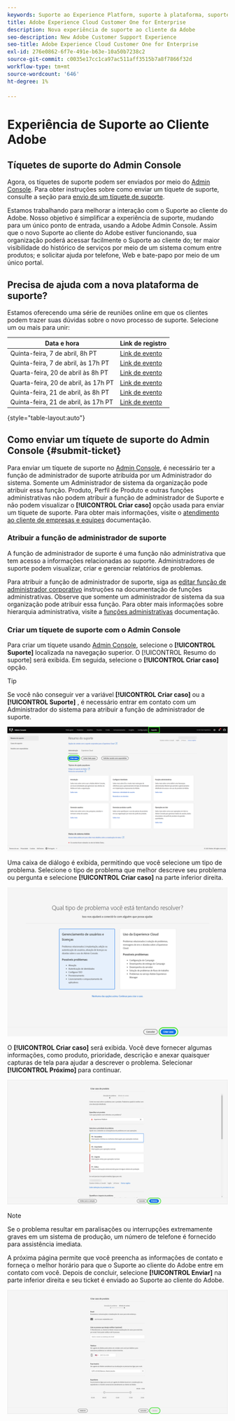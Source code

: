 ```yaml
---
keywords: Suporte ao Experience Platform, suporte à plataforma, suporte a serviços inteligentes; Suporte a assistência ao cliente; Apoio à atribuição de ajudas; suporte a rtcdp; enviar tíquete de suporte, suporte ao cliente
title: Adobe Experience Cloud Customer One for Enterprise
description: Nova experiência de suporte ao cliente da Adobe
seo-description: New Adobe Customer Support Experience
seo-title: Adobe Experience Cloud Customer One for Enterprise
exl-id: 276e0862-6f7e-491e-b63e-10a50b7238c2
source-git-commit: c0035e17cc1ca97ac511aff3515b7a8f7866f32d
workflow-type: tm+mt
source-wordcount: '646'
ht-degree: 1%

---
```


# Experiência de Suporte ao Cliente Adobe

## Tíquetes de suporte do Admin Console

Agora, os tíquetes de suporte podem ser enviados por meio do [Admin Console](https://adminconsole.adobe.com/). Para obter instruções sobre como enviar um tíquete de suporte, consulte a seção para [envio de um tíquete de suporte](#submit-ticket).

Estamos trabalhando para melhorar a interação com o Suporte ao cliente do Adobe. Nosso objetivo é simplificar a experiência de suporte, mudando para um único ponto de entrada, usando a Adobe Admin Console. Assim que o novo Suporte ao cliente do Adobe estiver funcionando, sua organização poderá acessar facilmente o Suporte ao cliente do; ter maior visibilidade do histórico de serviços por meio de um sistema comum entre produtos; e solicitar ajuda por telefone, Web e bate-papo por meio de um único portal.

## Precisa de ajuda com a nova plataforma de suporte?

Estamos oferecendo uma série de reuniões online em que os clientes podem trazer suas dúvidas sobre o novo processo de suporte. Selecione um ou mais para unir:

| Data e hora | Link de registro |
|--- |--- |
| Quinta-feira, 7 de abril, 8h PT | [Link de evento](https://event.on24.com/wcc/r/3723732/5288A3B031AD858BF241EB0C0057CD85) |
| Quinta-feira, 7 de abril, às 17h PT | [Link de evento](https://event.on24.com/wcc/r/3723733/286EFEA9E8D9B6BB49464862F5414B8C) |
| Quarta-feira, 20 de abril às 8h PT | [Link de evento](https://event.on24.com/wcc/r/3712143/05DAF046E4BB864E7C313B056ADE4EB2) |
| Quarta-feira, 20 de abril, às 17h PT | [Link de evento](https://event.on24.com/wcc/r/3723740/A9EDA45FA61D3FFC4BF713419B677F16) |
| Quinta-feira, 21 de abril, às 8h PT | [Link de evento](https://event.on24.com/wcc/r/3723741/C7EBCD38583D4D7AFCBD56029EB17C98) |
| Quinta-feira, 21 de abril, às 17h PT | [Link de evento](https://event.on24.com/wcc/r/3723743/6F41ED2648A621F1419A56F0A52F4446) |

{style=&quot;table-layout:auto&quot;}

## Como enviar um tíquete de suporte do Admin Console {#submit-ticket}

Para enviar um tíquete de suporte no [Admin Console](https://adminconsole.adobe.com/), é necessário ter a função de administrador de suporte atribuída por um Administrador do sistema. Somente um Administrador de sistema da organização pode atribuir essa função. Produto, Perfil de Produto e outras funções administrativas não podem atribuir a função de administrador de Suporte e não podem visualizar o **[!UICONTROL Criar caso]** opção usada para enviar um tíquete de suporte. Para obter mais informações, visite o [atendimento ao cliente de empresas e equipes](customer-care.md) documentação.

### Atribuir a função de administrador de suporte

A função de administrador de suporte é uma função não administrativa que tem acesso a informações relacionadas ao suporte. Administradores de suporte podem visualizar, criar e gerenciar relatórios de problemas.

Para atribuir a função de administrador de suporte, siga as [editar função de administrador corporativo](admin-roles.md#add-admin-teams) instruções na documentação de funções administrativas. Observe que somente um administrador de sistema da sua organização pode atribuir essa função. Para obter mais informações sobre hierarquia administrativa, visite a [funções administrativas](admin-roles.md) documentação.

### Criar um tíquete de suporte com o Admin Console

Para criar um tíquete usando [Admin Console](https://adminconsole.adobe.com/), selecione o **[!UICONTROL Suporte]** localizada na navegação superior. O [!UICONTROL Resumo do suporte] será exibida. Em seguida, selecione o **[!UICONTROL Criar caso]** opção.

>[!TIP]
>
> Se você não conseguir ver a variável **[!UICONTROL Criar caso]** ou a **[!UICONTROL Suporte]** , é necessário entrar em contato com um Administrador do sistema para atribuir a função de administrador de suporte.

![Guia Suporte ao Admin Console](./assets/Support.png)

Uma caixa de diálogo é exibida, permitindo que você selecione um tipo de problema. Selecione o tipo de problema que melhor descreve seu problema ou pergunta e selecione **[!UICONTROL Criar caso]** na parte inferior direita.

![Selecionar problema](./assets/select-case-type.png)

O **[!UICONTROL Criar caso]** será exibida. Você deve fornecer algumas informações, como produto, prioridade, descrição e anexar quaisquer capturas de tela para ajudar a descrever o problema. Selecionar **[!UICONTROL Próximo]** para continuar.

![criar caso](./assets/create_case.png)

>[!NOTE]
>
> Se o problema resultar em paralisações ou interrupções extremamente graves em um sistema de produção, um número de telefone é fornecido para assistência imediata.

A próxima página permite que você preencha as informações de contato e forneça o melhor horário para que o Suporte ao cliente do Adobe entre em contato com você. Depois de concluir, selecione **[!UICONTROL Enviar]** na parte inferior direita e seu ticket é enviado ao Suporte ao cliente do Adobe.

![Enviar tíquete](./assets/submit_case.png)

<!--

## What About the Legacy Systems?

New Tickets/Cases will no longer be able to be submitted in legacy systems as of May 11th.  The [Admin Console](https://adminconsole.adobe.com/) will be used to submit new tickets/cases.

### Existing Tickets/Cases

* Between May 11th and May 20th the legacy systems will remain available to work existing tickets/cases to completion.
* Beginning May 20th the support team will migrate remaining open cases from the legacy systems to the new support experience.  You will receive an email notification regarding how to contact support to continue to work these cases.
-->
